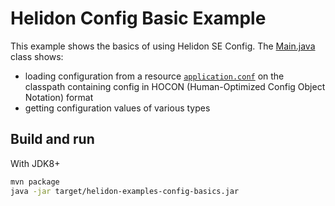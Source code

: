 # Helidon Config Basic Example

This example shows the basics of using Helidon SE Config. The
[Main.java](./src/main/java/io/helidon/config/examples/basics/Main.java) class shows:

* loading configuration from a resource 
[`application.conf`](./src/main/resources/application.conf) on the classpath 
containing config in HOCON (Human-Optimized Config Object Notation) format
* getting configuration values of various types

## Build and run

With JDK8+
```bash
mvn package
java -jar target/helidon-examples-config-basics.jar
```